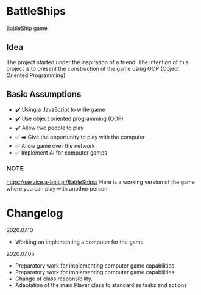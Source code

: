 # BattleShips
BattleShip game

## Idea
The project started under the inspiration of a friend.
The intention of this project is to present the construction of the game using OOP (Object Oriented Programming)

## Basic Assumptions

- :heavy_check_mark: Using a JavaScript to write game
- :heavy_check_mark: Use object oriented programming (OOP)
- :heavy_check_mark: Allow two people to play
- :white_check_mark: :arrow_right: Give the opportunity to play with the computer
- :white_check_mark: Allow game over the network
- :white_check_mark: Implement AI for computer games
   
### NOTE
https://service.a-bolt.pl/BattleShips/
Here is a working version of the game where you can play with another person.

# Changelog

2020.07.10
- Working on implementing a computer for the game

2020.07.05
- Preparatory work for implementing computer game capabilities
- Preparatory work for implementing computer game capabilities.
- Change of class responsibility.
- Adaptation of the main Player class to standardize tasks and actions